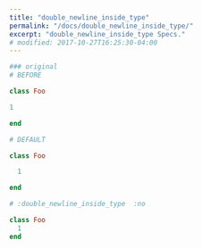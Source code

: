 ```yaml
---
title: "double_newline_inside_type"
permalink: "/docs/double_newline_inside_type/"
excerpt: "double_newline_inside_type Specs."
# modified: 2017-10-27T16:25:30-04:00
---
```

```ruby
### original
# BEFORE

class Foo

1

end

```
```ruby
# DEFAULT

class Foo

  1

end

```
```ruby
# :double_newline_inside_type  :no

class Foo
  1
end
```
